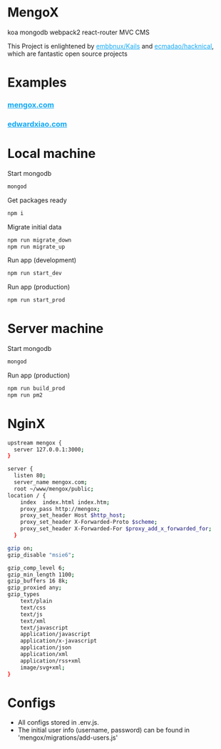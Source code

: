 # MengoX
koa mongodb webpack2 react-router MVC CMS

This Project is enlightened by 
<a href="https://github.com/embbnux/kails" style="color:#14a9f5;">embbnux/Kails</a> and <a href="https://github.com/ecmadao/hacknical" style="color:#14a9f5;">ecmadao/hacknical</a>, which are fantastic open source projects

# Examples
<h3><a href="https://mengox.com" style="color:#14a9f5;"> mengox.com </a></h3>
<h3><a href="https://edwardxiao.com" style="color:#14a9f5;">edwardxiao.com</a></h3>

# Local machine
Start mongodb

```sh
mongod
```

Get packages ready

```sh
npm i
```

Migrate initial data

```sh
npm run migrate_down
npm run migrate_up
```

Run app (development)

```sh
npm run start_dev
```

Run app (production)

```sh
npm run start_prod
```

# Server machine

Start mongodb

```sh
mongod
```

Run app (production)

```sh
npm run build_prod
npm run pm2
```

# NginX
```sh
upstream mengox {
  server 127.0.0.1:3000;
}

server {
  listen 80;
  server_name mengox.com;
  root ~/www/mengox/public;
location / {
    index  index.html index.htm;
    proxy_pass http://mengox;
    proxy_set_header Host $http_host;
    proxy_set_header X-Forwarded-Proto $scheme;
    proxy_set_header X-Forwarded-For $proxy_add_x_forwarded_for;
  }

gzip on;
gzip_disable "msie6";

gzip_comp_level 6;
gzip_min_length 1100;
gzip_buffers 16 8k;
gzip_proxied any;
gzip_types
    text/plain
    text/css
    text/js
    text/xml
    text/javascript
    application/javascript
    application/x-javascript
    application/json
    application/xml
    application/rss+xml
    image/svg+xml;
}
```

# Configs
<div>
<ul>
<li>All configs stored in .env.js.</li>
<li>The initial user info (username, password) can be found in 
'mengox/migrations/add-users.js'</li>
</ul>
</div>


